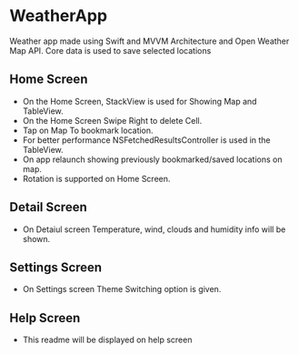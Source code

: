 # WeatherApp
Weather app made using Swift and MVVM Architecture and Open Weather Map API.
Core data is used to save selected locations

## Home Screen
* On the Home Screen, StackView is used for Showing Map and TableView.
* On the Home Screen Swipe Right to delete Cell.
* Tap on Map To bookmark location.
* For better performance NSFetchedResultsController is used in the TableView.
* On app relaunch showing previously bookmarked/saved locations on map.
* Rotation is supported on Home Screen.

## Detail Screen
* On Detaiul screen Temperature, wind, clouds and humidity info will be shown.

## Settings Screen
* On Settings screen Theme Switching option is given.

## Help Screen
* This readme will be displayed on help screen

